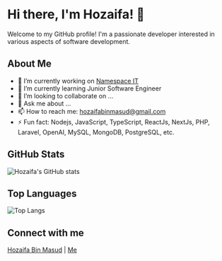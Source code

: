 # Hi there, I'm Hozaifa! 👋

Welcome to my GitHub profile! I'm a passionate developer interested in various aspects of software development.

## About Me

- 🔭 I’m currently working on [Namespace IT](https://namespaceit.com)
- 🌱 I’m currently learning Junior Software Engineer
- 👯 I’m looking to collaborate on ...
- 💬 Ask me about ...
- 📫 How to reach me: [hozaifabinmasud@gmail.com](mailto:hozaifabinmasud@gmail.com)
- ⚡ Fun fact: Nodejs, JavaScript, TypeScript, ReactJs, NextJs, PHP, Laravel, OpenAI, MySQL, MongoDB, PostgreSQL, etc.

## GitHub Stats

![Hozaifa's GitHub stats](https://github-readme-stats.vercel.app/api?username=hozaifa4you&show_icons=true&theme=radical)

## Top Languages

![Top Langs](https://github-readme-stats.vercel.app/api/top-langs/?username=hozaifa4you&layout=compact&theme=radical)

## Connect with me

[Hozaifa Bin Masud](https://www.linkedin.com/in/hozaifa-bin-masud-4b7835244/) | [Me](https://x.com/yousuf4you)
